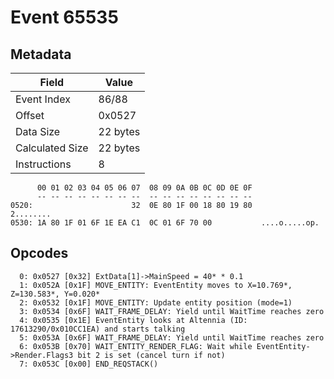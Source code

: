 # Event 65535

## Metadata

| Field           | Value    |
|-----------------|----------|
| Event Index     | 86/88    |
| Offset          | 0x0527   |
| Data Size       | 22 bytes |
| Calculated Size | 22 bytes |
| Instructions    | 8        |

```
      00 01 02 03 04 05 06 07  08 09 0A 0B 0C 0D 0E 0F
      -- -- -- -- -- -- -- --  -- -- -- -- -- -- -- --
0520:                      32  0E 80 1F 00 18 80 19 80         2........
0530: 1A 80 1F 01 6F 1E EA C1  0C 01 6F 70 00           ....o.....op.   
```

## Opcodes

```
  0: 0x0527 [0x32] ExtData[1]->MainSpeed = 40* * 0.1
  1: 0x052A [0x1F] MOVE_ENTITY: EventEntity moves to X=10.769*, Z=130.583*, Y=0.020*
  2: 0x0532 [0x1F] MOVE_ENTITY: Update entity position (mode=1)
  3: 0x0534 [0x6F] WAIT_FRAME_DELAY: Yield until WaitTime reaches zero
  4: 0x0535 [0x1E] EventEntity looks at Altennia (ID: 17613290/0x010CC1EA) and starts talking
  5: 0x053A [0x6F] WAIT_FRAME_DELAY: Yield until WaitTime reaches zero
  6: 0x053B [0x70] WAIT_ENTITY_RENDER_FLAG: Wait while EventEntity->Render.Flags3 bit 2 is set (cancel turn if not)
  7: 0x053C [0x00] END_REQSTACK()
```
